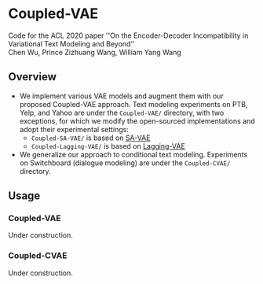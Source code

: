 # Coupled-VAE
Code for the ACL 2020 paper ''On the Encoder-Decoder Incompatibility in Variational Text Modeling and Beyond''<br>
Chen Wu, Prince Zizhuang Wang, William Yang Wang

## Overview
* We implement various VAE models and augment them with our proposed Coupled-VAE approach. Text modeling experiments on PTB, Yelp, and Yahoo are under the ``Coupled-VAE/`` directory, with two exceptions, for which we modify the open-sourced implementations and adopt their experimental settings:
    - ``Coupled-SA-VAE/`` is based on [SA-VAE](https://github.com/harvardnlp/sa-vae)
    - ``Coupled-Lagging-VAE/`` is based on [Lagging-VAE](https://github.com/jxhe/vae-lagging-encoder)
* We generalize our approach to conditional text modeling. Experiments on Switchboard (dialogue modeling) are under the ``Coupled-CVAE/`` directory. 

## Usage
### Coupled-VAE
Under construction.

### Coupled-CVAE
Under construction.
